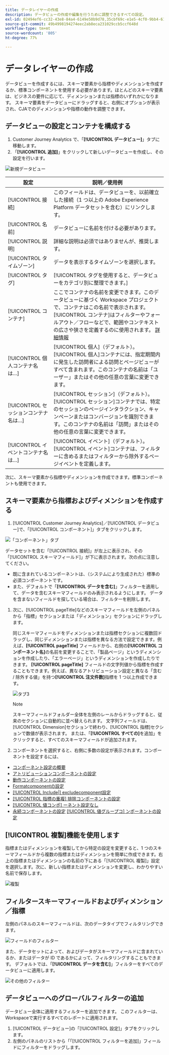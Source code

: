 ```yaml
---
title: データレイヤーの作成
description: データビューの作成や編集を行うために調整できるすべての設定。
exl-id: 02494ef6-cc32-43e8-84a4-6149e50b9d78,35cbf69c-e1e5-4cf0-9bb4-6105d3e4c78e
source-git-commit: 49b4998194274eec2ab8eca231029ccb5ccf648d
workflow-type: tm+mt
source-wordcount: '805'
ht-degree: 77%

---
```


# データレイヤーの作成

データビューを作成するには、スキーマ要素から指標やディメンションを作成するか、標準コンポーネントを使用する必要があります。ほとんどのスキーマ要素は、ビジネスの要件に応じて、ディメンションまたは指標のいずれかになります。 スキーマ要素をデータビューにドラッグすると、右側にオプションが表示され、CJAでのディメンションや指標の動作を調整できます。

## データビューの設定とコンテナを構成する

1. Customer Journey Analytics で、「**[!UICONTROL データビュー]**」タブに移動します。
2. 「**[!UICONTROL 追加]**」をクリックして新しいデータビューを作成し、その設定を行います。

![新規データビュー](assets/new-data-view.png)

| 設定 | 説明／使用例 |
| --- | --- |
| [!UICONTROL 接続] | このフィールドは、データビューを、以前確立した接続（1 つ以上の Adobe Experience Platform データセットを含む）にリンクします。 |
| [!UICONTROL 名前] | データビューに名前を付ける必要があります。 |
| [!UICONTROL 説明] | 詳細な説明は必須ではありませんが、推奨します。 |
| [!UICONTROL タイムゾーン] | データを表示するタイムゾーンを選択します。 |
| [!UICONTROL タグ] | [!UICONTROL タグを使用すると、データビューをカテゴリ別に整理できます。] |
| [!UICONTROL コンテナ] | ここでコンテナの名前を変更できます。このデータビューに基づく Workspace プロジェクトで、コンテナはこの名前で表示されます。 [!UICONTROL コンテナ]はフィルターやフォールアウト／フローなどで、範囲やコンテキストの広さや狭さを定義するのに使用されます。 [詳細情報](https://experienceleague.adobe.com/docs/analytics-platform/using/cja-components/cja-filters/filters-overview.html?lang=ja#filter-containers) |
| [!UICONTROL 個人コンテナ名は…] | [!UICONTROL 個人]（デフォルト）。[!UICONTROL 個人]コンテナには、指定期間内に発生した訪問者による訪問とページビューがすべて含まれます。このコンテナの名前は「ユーザー」またはその他の任意の言葉に変更できます。 |
| [!UICONTROL セッションコンテナ名は…] | [!UICONTROL セッション]（デフォルト）。[!UICONTROL セッション]コンテナでは、特定のセッションのページインタラクション、キャンペーンまたはコンバージョンを識別できます。このコンテナの名前は「訪問」またはその他の任意の言葉に変更できます。 |
| [!UICONTROL イベントコンテナ名は…] | [!UICONTROL イベント]（デフォルト）。[!UICONTROL イベント]コンテナは、フィルターに含めるまたはフィルターから除外するページイベントを定義します。 |

次に、スキーマ要素から指標やディメンションを作成できます。標準コンポーネントも使用できます。

## スキーマ要素から指標およびディメンションを作成する

1. [!UICONTROL Customer Journey Analytics]／[!UICONTROL データビュー]で、「[!UICONTROL コンポーネント]」タブをクリックします。

![「コンポーネント」タブ](assets/components-tab.png)

データセットを含む「[!UICONTROL 接続]」が左上に表示され、その「[!UICONTROL スキーマフィールド]」が下に表示されます。次の点に注意してください。

* 既に含まれているコンポーネントは、（システムにより生成された）標準の必須コンポーネントです。
* また、デフォルトで「**[!UICONTROL データを含む]**」フィルターを適用して、データを含むスキーマフィールドのみ表示されるようにします。 データを含まないフィールドを探している場合は、フィルターを削除します。

1. 次に、[!UICONTROL pageTitle]などのスキーマフィールドを左側のパネルから「指標」セクションまたは「ディメンション」セクションにドラッグします。

   同じスキーマフィールドをディメンションまたは指標セクションに複数回ドラッグし、同じディメンションまたは指標を異なる方法で設定できます。例えば、**[!UICONTROL pageTitle]** フィールドから、右側の&#x200B;**[!UICONTROL コンポーネント名]**&#x200B;の名前を変更することで、「製品ページ」というディメンションを作成したり、「エラーページ」というディメンションを作成したりできます。 **[!UICONTROL pageTitle]** フィールドの文字列値から指標を作成することもできます。例えば、異なるアトリビューション設定と異なる「含む / 除外する値」を持つ&#x200B;**[!UICONTROL 注文件数]**&#x200B;指標を 1 つ以上作成できます。

   ![タブ3](assets/components-tab-3.png)

   >[!NOTE]
   >
   >スキーマフィールドフォルダー全体を左側のレールからドラッグすると、従来のセクションに自動的に並べ替えられます。 文字列フィールドは、[!UICONTROL Dimension]セクションで終わり、[!UICONTROL 指標]セクションで数値が表示されます。 または、「**[!UICONTROL すべての]**&#x200B;を追加」をクリックすると、すべてのスキーマフィールドが追加されます。

1. コンポーネントを選択すると、右側に多数の設定が表示されます。コンポーネントを設定するには、

* [ コンポーネント設定の概要](/help/data-views/component-settings/overview.md)
* [ アトリビューションコンポーネントの設定](/help/data-views/component-settings/attribution.md)
* [ 動作コンポーネントの設定](/help/data-views/component-settings/behavior.md)
* [ Formatcomponentの設定](/help/data-views/component-settings/format.md)
* [[!UICONTROL Include|] excludecomponent設定](/help/data-views/component-settings/include-exclude-values.md)
* [[!UICONTROL 指標の重複] 排除コンポーネントの設定](/help/data-views/component-settings/metric-deduplication.md)
* [[!UICONTROL 値コンポ] ーネント設定なし](/help/data-views/component-settings/no-value-options.md)
* [ 永続コンポーネントの設定](/help/data-views/component-settings/persistence.md)
   [[!UICONTROL 値グループコ] ンポーネントの設定](/help/data-views/component-settings/value-bucketing.md)

## [!UICONTROL 複製]機能を使用します

指標またはディメンションを複製してから特定の設定を変更すると、1 つのスキーマフィールドから複数の指標またはディメンションを簡単に作成できます。右上の指標またはディメンションの名前の下にある「[!UICONTROL 複製]」設定を選択します。次に、新しい指標またはディメンションを変更し、わかりやすい名前で保存します。

![複製](assets/duplicate.png)

## フィルタースキーマフィールドおよびディメンション／指標

左側のパネルのスキーマフィールドは、次のデータタイプでフィルタリングできます。

![フィールドのフィルター](assets/filter-fields.png)

また、データセットによって、およびデータがスキーマフィールドに含まれているか、またはデータが ID であるかによって、フィルタリングすることもできます。 デフォルトでは、「**[!UICONTROL データを含む]**」フィルターをすべてのデータビューに適用します。

![その他のフィルター](assets/filter-other.png)

## データビューへのグローバルフィルターの追加

データビュー全体に適用するフィルターを追加できます。 このフィルターは、Workspaceで実行するすべてのレポートに適用されます。

1. [!UICONTROL データビュー]の「[!UICONTROL 設定]」タブをクリックします。
1. 左側のパネルのリストから「「[!UICONTROL フィルターを追加]」フィールドにフィルターをドラッグします。
